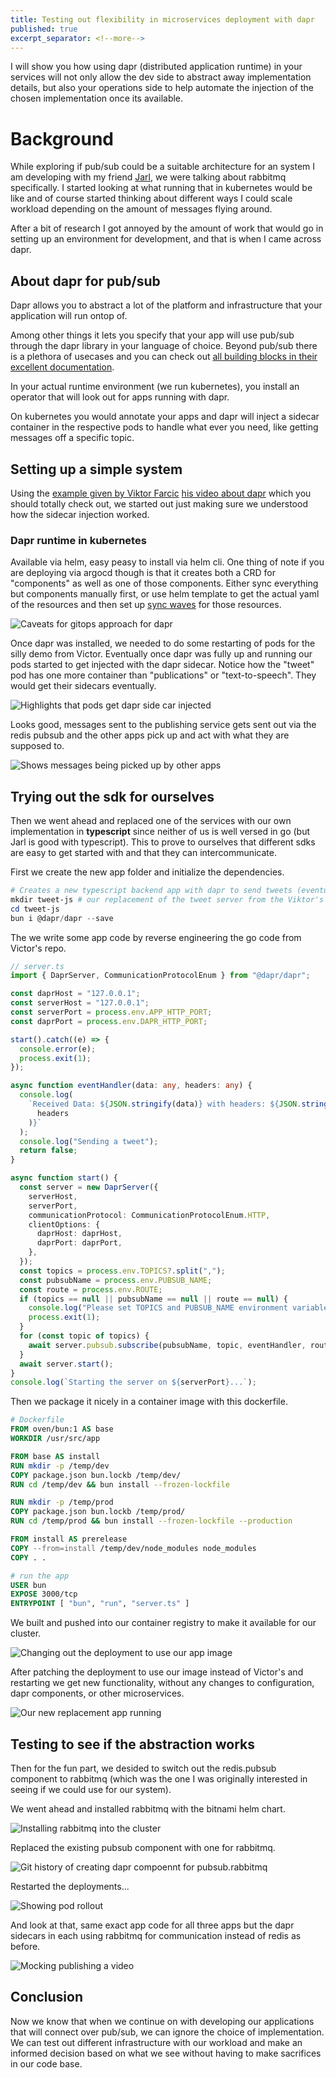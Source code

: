 ```yaml
---
title: Testing out flexibility in microservices deployment with dapr
published: true
excerpt_separator: <!--more-->
---
```


I will show you how using dapr (distributed application runtime) in your services will not only allow the dev side to abstract away implementation details, but also your operations side to help automate the injection of the chosen implementation once its available.

<!--more-->

# Background

While exploring if pub/sub could be a suitable architecture for an system I am developing with my friend [Jarl](https://www.linkedin.com/in/jarllindquist/), we were talking about rabbitmq specifically. I started looking at what running that in kubernetes would be like and of course started thinking about different ways I could scale workload depending on the amount of messages flying around.

After a bit of research I got annoyed by the amount of work that would go in setting up an environment for development, and that is when I came across dapr.

## About dapr for pub/sub

Dapr allows you to abstract a lot of the platform and infrastructure that your application will run ontop of.

Among other things it lets you specify that your app will use pub/sub through the dapr library in your language of choice. Beyond pub/sub there is a plethora of usecases and you can check out [all building blocks in their excellent documentation](https://docs.dapr.io/concepts/building-blocks-concept/).

In your actual runtime environment (we run kubernetes), you install an operator that will look out for apps running with dapr.

On kubernetes you would annotate your apps and dapr will inject a sidecar container in the respective pods to handle what ever you need, like getting messages off a specific topic.

## Setting up a simple system

Using the [example given by Viktor Farcic](https://gist.github.com/vfarcic/8d941690a087b0de0e2731a52cfb1f51) [his video about dapr](https://youtu.be/-4sHUvfk2Eg) which you should totally check out, we started out just making sure we understood how the sidecar injection worked.

### Dapr runtime in kubernetes

Available via helm, easy peasy to install via helm cli. One thing of note if you are deploying via argocd though is that it creates both a CRD for "components" as well as one of those components. Either sync everything but components manually first, or use helm template to get the actual yaml of the resources and then set up [sync waves](https://argo-cd.readthedocs.io/en/stable/user-guide/sync-waves/#how-do-i-configure-phases) for those resources.

![Caveats for gitops approach for dapr](image-2.png)

Once dapr was installed, we needed to do some restarting of pods for the silly demo from Victor. Eventually once dapr was fully up and running our pods started to get injected with the dapr sidecar. Notice how the "tweet" pod has one more container than "publications" or "text-to-speech". They would get their sidecars eventually.

![Highlights that pods get dapr side car injected](image.png)

Looks good, messages sent to the publishing service gets sent out via the redis pubsub and the other apps pick up and act with what they are supposed to.

![Shows messages being picked up by other apps](image-3.png)

## Trying out the sdk for ourselves

Then we went ahead and replaced one of the services with our own implementation in **typescript** since neither of us is well versed in go (but Jarl is good with typescript). This to prove to ourselves that different sdks are easy to get started with and that they can intercommunicate.

First we create the new app folder and initialize the dependencies.

``` PowerShell
# Creates a new typescript backend app with dapr to send tweets (eventually, the posting to social media is left as an excercise for the reader).
mkdir tweet-js # our replacement of the tweet server from the Viktor's silly demo
cd tweet-js
bun i @dapr/dapr --save 
```

The we write some app code by reverse engineering the go code from Victor's repo.

``` typescript
// server.ts
import { DaprServer, CommunicationProtocolEnum } from "@dapr/dapr";

const daprHost = "127.0.0.1";
const serverHost = "127.0.0.1";
const serverPort = process.env.APP_HTTP_PORT;
const daprPort = process.env.DAPR_HTTP_PORT;

start().catch((e) => {
  console.error(e);
  process.exit(1);
});

async function eventHandler(data: any, headers: any) {
  console.log(
    `Received Data: ${JSON.stringify(data)} with headers: ${JSON.stringify(
      headers
    )}`
  );
  console.log("Sending a tweet");
  return false;
}

async function start() {
  const server = new DaprServer({
    serverHost,
    serverPort,
    communicationProtocol: CommunicationProtocolEnum.HTTP,
    clientOptions: {
      daprHost: daprHost,
      daprPort: daprPort,
    },
  });
  const topics = process.env.TOPICS?.split(",");
  const pubsubName = process.env.PUBSUB_NAME;
  const route = process.env.ROUTE;
  if (topics == null || pubsubName == null || route == null) {
    console.log("Please set TOPICS and PUBSUB_NAME environment variables");
    process.exit(1);
  }
  for (const topic of topics) {
    await server.pubsub.subscribe(pubsubName, topic, eventHandler, route);
  }
  await server.start();
}
console.log(`Starting the server on ${serverPort}...`);


```

Then we package it nicely in a container image with this dockerfile.

``` Dockerfile
# Dockerfile
FROM oven/bun:1 AS base
WORKDIR /usr/src/app

FROM base AS install
RUN mkdir -p /temp/dev
COPY package.json bun.lockb /temp/dev/
RUN cd /temp/dev && bun install --frozen-lockfile

RUN mkdir -p /temp/prod
COPY package.json bun.lockb /temp/prod/
RUN cd /temp/prod && bun install --frozen-lockfile --production

FROM install AS prerelease
COPY --from=install /temp/dev/node_modules node_modules
COPY . .

# run the app
USER bun
EXPOSE 3000/tcp
ENTRYPOINT [ "bun", "run", "server.ts" ]
```

We built and pushed into our container registry to make it available for our cluster.

![Changing out the deployment to use our app image](image-1.png)

After patching the deployment to use our image instead of Victor's and restarting we get new functionality, without any changes to configuration, dapr components, or other microservices.

![Our new replacement app running](image-4.png)

## Testing to see if the abstraction works

Then for the fun part, we desided to switch out the redis.pubsub component to rabbitmq (which was the one I was originally interested in seeing if we could use for our system).

We went ahead and installed rabbitmq with the bitnami helm chart.

![Installing rabbitmq into the cluster](image-5.png)

Replaced the existing pubsub component with one for rabbitmq.

![Git history of creating dapr compoennt for pubsub.rabbitmq](image-6.png)

Restarted the deployments...

![Showing pod rollout](image-7.png)

And look at that, same exact app code for all three apps but the dapr sidecars in each using rabbitmq for communication instead of redis as before.

![Mocking publishing a video](image-8.png)

## Conclusion

Now we know that when we continue on with developing our applications that will connect over pub/sub, we can ignore the choice of implementation. We can test out different infrastructure with our workload and make an informed decision based on what we see without having to make sacrifices in our code base.